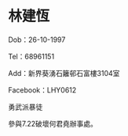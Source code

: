 # 林建恆

Dob：26-10-1997

Tel：68961151

Add：新界葵湧石籬邨石富樓3104室

Facebook：LHY0612


勇武派暴徒

參與7.22破壞何君堯辦事處。
